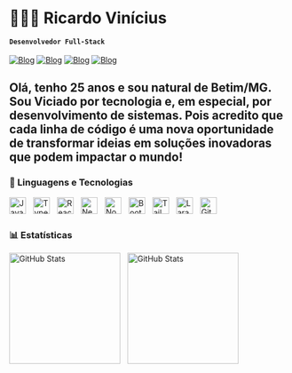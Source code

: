# 👩🏻‍💻 Ricardo Vinícius

**`Desenvolvedor Full-Stack`**
<br/>
<br/>
[![Blog](https://img.shields.io/badge/Instagram-E4405F?style=for-the-badge&logo=instagram&logoColor=white)](https://www.instagram.com/ricardov7070?igsh=a2NhaHZ0aHQ2dmc2)
[![Blog](https://img.shields.io/badge/Facebook-1877F2?style=for-the-badge&logo=facebook&logoColor=white)](https://www.facebook.com/share/1AA1CzaEmZ/)
[![Blog](https://img.shields.io/badge/LinkedIn-0077B5?style=for-the-badge&logo=linkedin&logoColor=white)](https://www.linkedin.com/in/ricardo-vinicius-037780178/)
[![Blog](https://img.shields.io/badge/WhatsApp-25D366?style=for-the-badge&logo=whatsapp&logoColor=white)](https://api.whatsapp.com/send/?phone=%2B5531971696570&text&type=phone_number&app_absent=0&wame_ctl=1)

Olá, tenho 25 anos e sou natural de Betim/MG. Sou Viciado por tecnologia e, em especial, por desenvolvimento de sistemas.
Pois acredito que cada linha de código é uma nova oportunidade de transformar ideias em soluções inovadoras que podem impactar o mundo!
---

### 🤖 Linguagens e Tecnologias

<img 
    align="left" 
    alt="JavaScript" 
    title="JavaScript"
    width="30px" 
    style="padding-right: 10px;" 
    src="https://cdn.jsdelivr.net/gh/devicons/devicon@latest/icons/javascript/javascript-original.svg" 
/>
<img 
    align="left" 
    alt="TypeScript"
    title="TypeScript" 
    width="30px" 
    style="padding-right: 10px;" 
    src="https://cdn.jsdelivr.net/gh/devicons/devicon@latest/icons/typescript/typescript-original.svg" 
/>
<img 
    align="left" 
    alt="React"
    title="React" 
    width="30px" 
    style="padding-right: 10px;" 
    src="https://cdn.jsdelivr.net/gh/devicons/devicon@latest/icons/react/react-original.svg" 
/>
<img 
    align="left" 
    alt="Next.js" 
    title="Next.js"
    width="30px" 
    style="padding-right: 10px;" 
    src="https://cdn.jsdelivr.net/gh/devicons/devicon@latest/icons/php/php-original.svg" 
/>
<img 
    align="left" 
    alt="Node" 
    title="Node"
    width="30px" 
    style="padding-right: 10px;" 
    src="https://cdn.jsdelivr.net/gh/devicons/devicon@latest/icons/oracle/oracle-original.svg" 
/>
<img 
    align="left" 
    alt="Bootstrap"
    title="Bootstrap" 
    width="30px" 
    style="padding-right: 10px;" 
    src="https://cdn.jsdelivr.net/gh/devicons/devicon@latest/icons/bootstrap/bootstrap-original.svg" 
/>
<img 
    align="left" 
    alt="Tailwind" 
    title="Tailwind"
    width="30px" 
    style="padding-right: 10px;" 
    src="https://cdn.jsdelivr.net/gh/devicons/devicon@latest/icons/docker/docker-original.svg" 
/>

<img 
    align="left" 
    alt="Laravel" 
    title="Laravel"
    width="30px" 
    style="padding-right: 10px;" 
    src="https://cdn.jsdelivr.net/gh/devicons/devicon@latest/icons/laravel/laravel-original.svg" 
/>

<img 
    align="left" 
    alt="Git" 
    title="Git"
    width="30px" 
    style="padding-right: 10px;" 
    src="https://cdn.jsdelivr.net/gh/devicons/devicon@latest/icons/git/git-original.svg" 
/>


<br/>
<br/>

### 📊 Estatísticas

<img 
    align="left" 
    alt="GitHub Stats"
    height="200" 
    style="padding-right: 10px;" 
    src="https://github-readme-stats.vercel.app/api?username=Ricardov7070&show_icons=true&theme=tokyonight&include_all_commits=true&locale=pt-br" 
/>

<img 
    align="left" 
    alt="GitHub Stats"
    height="200" 
    style="padding-right: 10px;" 
    src="https://github-readme-stats.vercel.app/api/top-langs/?username=Ricardov7070&size_weight=0.5&count_weight=0.5&theme=tokyonight&layout=compact&include_all_commits=true&custom_title=Tecnologias&locale=pt-br&langs_count=8" 
/>


